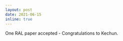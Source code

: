 ```yaml
---
layout: post
date: 2021-06-15
inline: true
---
```


One RAL paper accepted - Congratulations to Kechun.